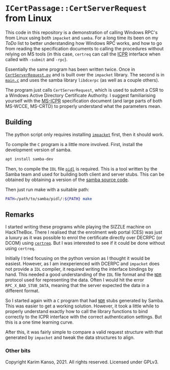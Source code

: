 # `ICertPassage::CertServerRequest` from Linux

This code in this repository is a demonstration of calling Windows
RPC's from Linux using both `impacket` and `samba`. For a long time
its been on my *ToDo* list to better understanding how Windows RPC
works, and how to go from reading the specification documents to
calling the procedures without relying on MS tools (in this case,
`certreq` can call the [ICPR][icpr] interface when called with
`-submit` and `-rpc`).

Essentially the same program has been written twice. Once in
[`CertServerRequest.py`](CertServerRequest.py) and is built over the
`impacket` library. The second is in [`main.c`](main.c) and uses the
samba library `libdcerpc` (as well as a couple others).

The program just calls `CertServerRequest`, which is used to submit a
CSR to a Windows Active Directory Certificate Authority. I suggest
familiarising yourself with the [MS-ICPR][icpr] specification document
(and large parts of both MS-WCCE, MS-CRTD) to properly understand what
the parameters mean.

## Building

The python script only requires installing [`impacket`][impacket-pip]
first, then it should work.

To compile the `C` program is a little more involved. First, install
the development version of samba.

```sh
apt install samba-dev
```

Then, to compile the `IDL` file [`pidl`][pidl] is required. This is a
tool written by the Samba team and used for building both client and
server stubs. This can be obtained by obtaining a version of the
[samba source code][samba].

Then just run make with a suitable path:
```sh
PATH=/path/to/samba/pidl/:${PATH} make
```

## Remarks 

I started writing these programs while playing the SIZZLE machine on
HackTheBox. There I realised that the enrolment web portal (CES) was
just a luxury as it was possible to enrol the certificate directly
over DECRPC (or DCOM) using [`certreq`][certreq]. But I was interested
to see if it could be done without using `certreq`.

Initially I tried focusing on the python version as I thought it would
be easiest. However, as I am inexperienced with DCERPC and `impacket`
does not provide a `IDL` compiler, it required writing the
interface bindings by hand. This needed a good understanding of the
`IDL` file format and the [`NDR`][ndr] protocol used for representing
the data. Often I would hit the error `RPC_X_BAD_STUB_DATA`, meaning
that the server expected the data in a different format.

So I started again with a `C` program that had [`NDR`][ndr] stubs
generated by Samba. This was easier to get a working
solution. However, it took a little while to properly understand
exactly how to call the library functions to bind correctly to the
ICPR interface with the correct authentication settings. But this is a
one time learning curve.

After this, it was fairly simple to compare a valid request structure
with that generated by `impacket` and tweak the data structures to
align.

### Other bits

Copyright Karim Kanso, 2021. All rights reserved. Licensed under GPLv3.

[impacket-pip]: https://pypi.org/project/impacket/ "Impacket PyPI"
[pidl]: https://github.com/samba-team/samba/tree/master/pidl "Samba: PIDL"
[samba]: https://www.samba.org/samba/download/ "Samba: Download"
[icpr]: https://docs.microsoft.com/en-us/openspecs/windows_protocols/ms-icpr/ "ICPR"
[ndr]: https://pubs.opengroup.org/onlinepubs/9629399/chap14.htm "DCERPC: Transfer Syntax"
[certreq]: https://docs.microsoft.com/en-us/windows-server/administration/windows-commands/certreq_1 "certreq"
